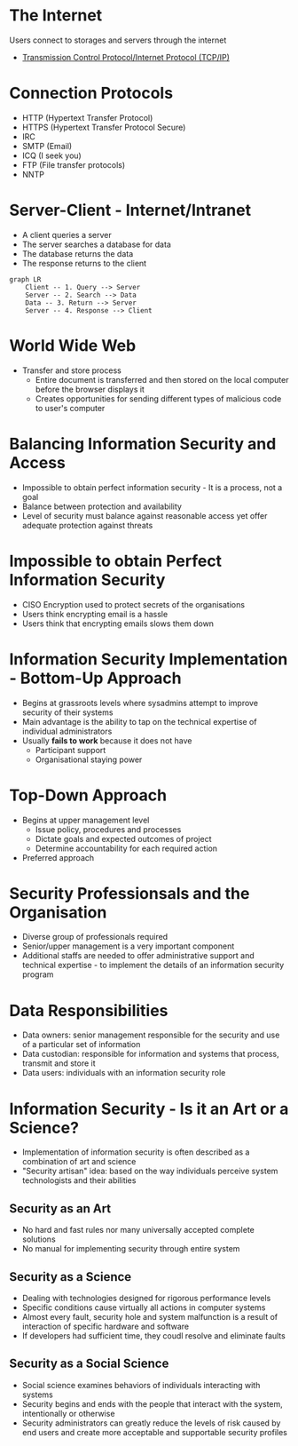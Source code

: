 # The Internet

Users connect to storages and servers through the internet

- [Transmission Control Protocol/Internet Protocol (TCP/IP)](https://www.avast.com/c-what-is-tcp-ip)

# Connection Protocols

- HTTP (Hypertext Transfer Protocol)
- HTTPS (Hypertext Transfer Protocol Secure)
- IRC
- SMTP (Email)
- ICQ (I seek you)
- FTP (File transfer protocols)
- NNTP

# Server-Client - Internet/Intranet

- A client queries a server
- The server searches a database for data
- The database returns the data
- The response returns to the client

```mermaid
graph LR
    Client -- 1. Query --> Server
    Server -- 2. Search --> Data
    Data -- 3. Return --> Server
    Server -- 4. Response --> Client
```

# World Wide Web

- Transfer and store process
    - Entire document is transferred and then stored on the local computer before the browser displays it
    - Creates opportunities for sending different types of malicious code to user's computer

# Balancing Information Security and Access

- Impossible to obtain perfect information security - It is a process, not a goal
- Balance between protection and availability
- Level of security must balance against reasonable access yet offer adequate protection against threats

# Impossible to obtain Perfect Information Security
- CISO Encryption used to protect secrets of the organisations
- Users think encrypting email is a hassle
- Users think that encrypting emails slows them down

# Information Security Implementation - Bottom-Up Approach

- Begins at grassroots levels where sysadmins attempt to improve security of their systems
- Main advantage is the ability to tap on the technical expertise of individual administrators
- Usually **fails to work** because it does not have
    - Participant support
    - Organisational staying power

# Top-Down Approach

- Begins at upper management level
    - Issue policy, procedures and processes
    - Dictate goals and expected outcomes of project
    - Determine accountability for each required action
- Preferred approach

# Security Professionsals and the Organisation

- Diverse group of professionals required
- Senior/upper management is a very important component
- Additional staffs are needed to offer administrative support and technical expertise - to implement the details of an information security program

# Data Responsibilities

- Data owners: senior management responsible for the security and use of a particular set of information
- Data custodian: responsible for information and systems that process, transmit and store it
- Data users: individuals with an information security role

# Information Security - Is it an Art or a Science?

- Implementation of information security is often described as a combination of art and science
- "Security artisan" idea: based on the way individuals perceive system technologists and their abilities

## Security as an Art

- No hard and fast rules nor many universally accepted complete solutions
- No manual for implementing security through entire system

## Security as a Science

- Dealing with technologies designed for rigorous performance levels
- Specific conditions cause virtually all actions in computer systems
- Almost every fault, security hole and system malfunction is a result of interaction of specific hardware and software
- If developers had sufficient time, they coudl resolve and eliminate faults

## Security as a Social Science

- Social science examines behaviors of individuals interacting with systems
- Security begins and ends with the people that interact with the system, intentionally or otherwise
- Security administrators can greatly reduce the levels of risk caused by end users and create more acceptable and supportable security profiles


